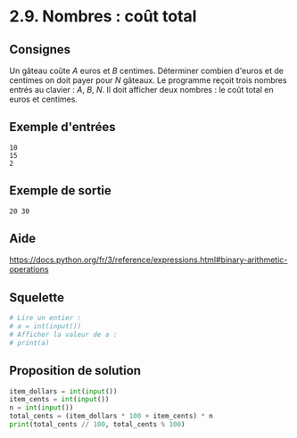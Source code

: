 # 2.9. Nombres : coût total

## Consignes

Un gâteau coûte _A_ euros et _B_ centimes. Déterminer combien d'euros et de centimes on doit payer pour _N_ gâteaux. Le programme reçoit trois nombres entrés au clavier : _A_, _B_, _N_. Il doit afficher deux nombres : le coût total en euros et centimes.

## Exemple d'entrées

```
10
15
2
```

## Exemple de sortie

```
20 30
```

## Aide

https://docs.python.org/fr/3/reference/expressions.html#binary-arithmetic-operations

## Squelette

```python
# Lire un entier :
# a = int(input())
# Afficher la valeur de a :
# print(a)
```

## Proposition de solution

```python
item_dollars = int(input())
item_cents = int(input())
n = int(input())
total_cents = (item_dollars * 100 + item_cents) * n
print(total_cents // 100, total_cents % 100)
```

